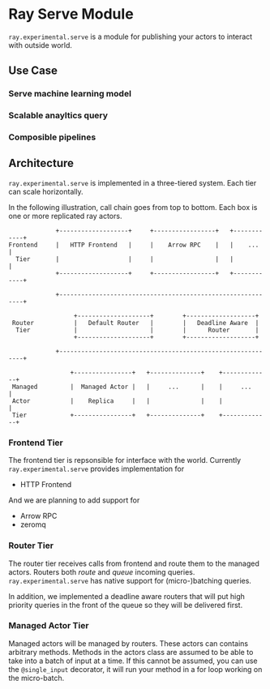 # Ray Serve Module

`ray.experimental.serve` is a module for publishing your actors to interact with outside world. 

## Use Case

### Serve machine learning model


### Scalable anayltics query


### Composible pipelines


## Architecture

`ray.experimental.serve` is implemented in a three-tiered system. Each tier can scale horizontally. 

In the following illustration, call chain goes from top to bottom. 
Each box is one or more replicated ray actors.

```
             +-------------------+     +-----------------+   +------------+
Frontend     |   HTTP Frontend   |     |    Arrow RPC    |   |    ...     |
  Tier       |                   |     |                 |   |            |
             +-------------------+     +-----------------+   +------------+

             +------------------------------------------------------------+

                  +--------------------+        +-------------------+
 Router           |   Default Router   |        |   Deadline Aware  |
  Tier            |                    |        |      Router       |
                  +--------------------+        +-------------------+

             +------------------------------------------------------------+

                 +----------------+   +--------------+    +-------------+
 Managed         |  Managed Actor |   |     ...      |    |     ...     |
 Actor           |    Replica     |   |              |    |             |
 Tier            +----------------+   +--------------+    +-------------+
```

### Frontend Tier
The frontend tier is repsonsible for interface with the world. Currently `ray.experimental.serve` provides
implementation for 
- HTTP Frontend

And we are planning to add support for 
- Arrow RPC
- zeromq

### Router Tier
The router tier receives calls from frontend and route them to the managed actors. Routers both _route_
and _queue_ incoming queries. `ray.experimental.serve` has native support for (micro-)batching queries. 

In addition, we implemented a deadline aware routers that will put high priority queries in the front
of the queue so they will be delivered first. 

### Managed Actor Tier
Managed actors will be managed by routers. These actors can contains arbitrary methods. Methods in the 
actors class are assumed to be able to take into a batch of input at a time. If this cannot be assumed,
you can use the `@single_input` decorator, it will run your method in a for loop working on the micro-batch. 